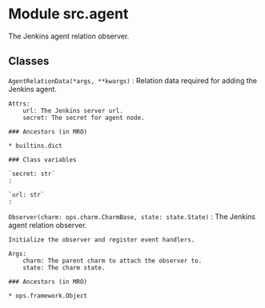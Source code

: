 Module src.agent
================
The Jenkins agent relation observer.

Classes
-------

`AgentRelationData(*args, **kwargs)`
:   Relation data required for adding the Jenkins agent.
    
    Attrs:
        url: The Jenkins server url.
        secret: The secret for agent node.

    ### Ancestors (in MRO)

    * builtins.dict

    ### Class variables

    `secret: str`
    :

    `url: str`
    :

`Observer(charm: ops.charm.CharmBase, state: state.State)`
:   The Jenkins agent relation observer.
    
    Initialize the observer and register event handlers.
    
    Args:
        charm: The parent charm to attach the observer to.
        state: The charm state.

    ### Ancestors (in MRO)

    * ops.framework.Object